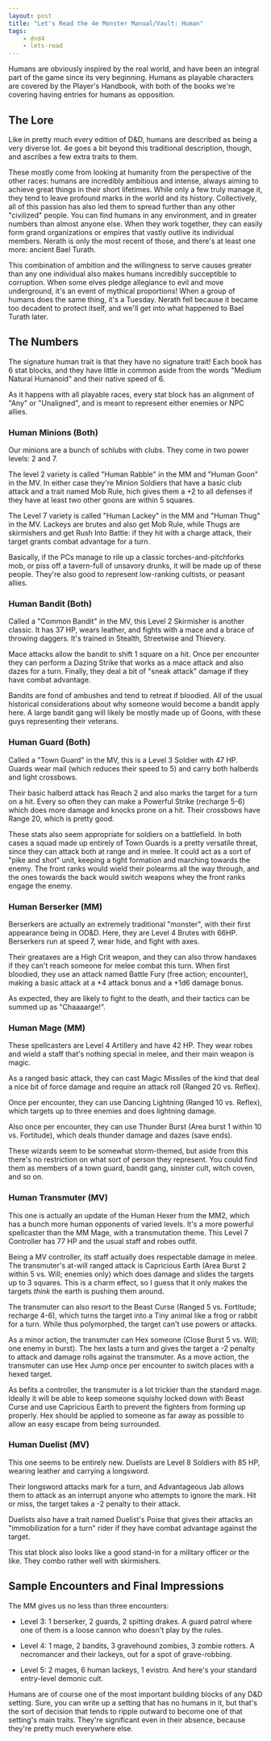 ```yaml
---
layout: post
title: "Let's Read the 4e Monster Manual/Vault: Human"
tags:
    - dnd4
    - lets-read
---
```


Humans are obviously inspired by the real world, and have been an integral part
of the game since its very beginning. Humans as playable characters are covered
by the Player's Handbook, with both of the books we're covering having entries
for humans as opposition.

## The Lore

Like in pretty much every edition of D&D, humans are described as being a very
diverse lot. 4e goes a bit beyond this traditional description, though, and
ascribes a few extra traits to them.

These mostly come from looking at humanity from the perspective of the other
races: humans are incredibly ambitious and intense, always aiming to achieve
great things in their short lifetimes. While only a few truly manage it, they
tend to leave profound marks in the world and its history. Collectively, all of
this passion has also led them to spread further than any other "civilized"
people. You can find humans in any environment, and in greater numbers than
almost anyone else. When they work together, they can easily form grand
organizations or empires that vastly outlive its individual members. Nerath is
only the most recent of those, and there's at least one more: ancient Bael
Turath.

This combination of ambition and the willingness to serve causes greater than
any one individual also makes humans incredibly succeptible to corruption. When
some elves pledge allegiance to evil and move underground, it's an event of
mythical proportions! When a group of humans does the same thing, it's a
Tuesday. Nerath fell because it became too decadent to protect itself, and we'll
get into what happened to Bael Turath later.

## The Numbers

The signature human trait is that they have no signature trait! Each book has 6
stat blocks, and they have little in common aside from the words "Medium Natural
Humanoid" and their native speed of 6.

As it happens with all playable races, every stat block has an alignment of
"Any" or "Unaligned", and is meant to represent either enemies or NPC allies.

### Human Minions (Both)

Our minions are a bunch of schlubs with clubs. They come in two power levels: 2
and 7.

The level 2 variety is called "Human Rabble" in the MM and "Human Goon" in the
MV. In either case they're Minion Soldiers that have a basic club attack and a
trait named Mob Rule, hich gives them a +2 to all defenses if they have at least
two other goons are within 5 squares.

The Level 7 variety is called "Human Lackey" in the MM and "Human Thug" in the
MV. Lackeys are brutes and also get Mob Rule, while Thugs are skirmishers and
get Rush Into Battle: if they hit with a charge attack, their target grants
combat advantage for a turn.

Basically, if the PCs manage to rile up a classic torches-and-pitchforks mob, or
piss off a tavern-full of unsavory drunks, it will be made up of these
people. They're also good to represent low-ranking cultists, or peasant allies.

### Human Bandit (Both)

Called a "Common Bandit" in the MV, this Level 2 Skirmisher is another
classic. It has 37 HP, wears leather, and fights with a mace and a brace of
throwing daggers. It's trained in Stealth, Streetwise and Thievery.

Mace attacks allow the bandit to shift 1 square on a hit. Once per encounter
they can perform a Dazing Strike that works as a mace attack and also dazes for
a turn. Finally, they deal a bit of "sneak attack" damage if they have combat
advantage.

Bandits are fond of ambushes and tend to retreat if bloodied. All of the usual
historical considerations about why someone would become a bandit apply here. A
large bandit gang will likely be mostly made up of Goons, with these guys
representing their veterans.

### Human Guard (Both)

Called a "Town Guard" in the MV, this is a Level 3 Soldier with 47 HP. Guards
wear mail (which reduces their speed to 5) and carry both halberds and light
crossbows.

Their basic halberd attack has Reach 2 and also marks the target for a turn on a
hit. Every so often they can make a Powerful Strike (recharge 5-6) which does
more damage and knocks prone on a hit. Their crossbows have Range 20, which is
pretty good.

These stats also seem appropriate for soldiers on a battlefield. In both cases a
squad made up entirely of Town Guards is a pretty versatile threat, since they
can attack both at range and in melee. It could act as a sort of "pike and shot"
unit, keeping a tight formation and marching towards the enemy. The front ranks
would wield their polearms all the way through, and the ones towards the back
would switch weapons whey the front ranks engage the enemy.

### Human Berserker (MM)

Berserkers are actually an extremely traditional "monster", with their first
appearance being in OD&D. Here, they are Level 4 Brutes with 66HP. Berserkers
run at speed 7, wear hide, and fight with axes.

Their greataxes are a High Crit weapon, and they can also throw handaxes if
they can't reach someone for melee combat this turn. When first bloodied, they
use an attack named Battle Fury (free action; encounter), making a basic attack
at a +4 attack bonus and a +1d6 damage bonus.

As expected, they are likely to fight to the death, and their tactics can be
summed up as "Chaaaarge!".

### Human Mage (MM)

These spellcasters are Level 4 Artillery and have 42 HP. They wear robes and
wield a staff that's nothing special in melee, and their main weapon is magic.

As a ranged basic attack, they can cast Magic Missiles of the kind that deal a
nice bit of force damage and require an attack roll (Ranged 20 vs. Reflex).

Once per encounter, they can use Dancing Lightning (Ranged 10 vs. Reflex), which
targets up to three enemies and does lightning damage.

Also once per encounter, they can use Thunder Burst (Area burst 1 within 10
vs. Fortitude), which deals thunder damage and dazes (save ends).

These wizards seem to be somewhat storm-themed, but aside from this there's no
restriction on what sort of person they represent. You could find them as
members of a town guard, bandit gang, sinister cult, witch coven, and so on.

### Human Transmuter (MV)

This one is actually an update of the Human Hexer from the MM2, which has a
bunch more human opponents of varied levels. It's a more powerful spellcaster
than the MM Mage, with a transmutation theme. This Level 7 Controller has 77
HP and the usual staff and robes outfit.

Being a MV controller, its staff actually does respectable damage in melee. The
transmuter's at-will ranged attack is Capricious Earth (Area Burst 2 within 5
vs. Will; enemies only) which does damage and slides the targets up to 3
squares. This is a charm effect, so I guess that it only makes the targets
_think_ the earth is pushing them around.

The transmuter can also resort to the Beast Curse (Ranged 5 vs. Fortitude;
recharge 4-6), which turns the target into a Tiny animal like a frog or rabbit
for a turn. While thus polymorphed, the target can't use powers or attacks.

As a minor action, the transmuter can Hex someone (Close Burst 5 vs. Will; one
enemy in burst). The hex lasts a turn and gives the target a -2 penalty to
attack and damage rolls against the transmuter. As a move action, the transmuter
can use Hex Jump once per encounter to switch places with a hexed target.

As befits a controller, the transmuter is a lot trickier than the standard
mage. Ideally it will be able to keep someone squishy locked down with Beast
Curse and use Capricious Earth to prevent the fighters from forming up
properly. Hex should be applied to someone as far away as possible to allow an
easy escape from being surrounded.

### Human Duelist (MV)

This one seems to be entirely new. Duelists are Level 8 Soldiers with 85 HP,
wearing leather and carrying a longsword.

Their longsword attacks mark for a turn, and Advantageous Jab allows them to
attack as an interrupt anyone who attempts to ignore the mark. Hit or miss, the
target takes a -2 penalty to their attack.

Duelists also have a trait named Duelist's Poise that gives their attacks an
"immobilization for a turn" rider if they have combat advantage against the
target.

This stat block also looks like a good stand-in for a military officer or the
like. They combo rather well with skirmishers.


## Sample Encounters and Final Impressions

The MM gives us no less than three encounters:

- Level 3: 1 berserker, 2 guards, 2 spitting drakes. A guard patrol where one of
  them is a loose cannon who doesn't play by the rules.

- Level 4: 1 mage, 2 bandits, 3 gravehound zombies, 3 zombie rotters. A
  necromancer and their lackeys, out for a spot of grave-robbing.

- Level 5: 2 mages, 6 human lackeys, 1 evistro. And here's your standard
  entry-level demonic cult.

Humans are of course one of the most important building blocks of any D&D
setting. Sure, you can write up a setting that has no humans in it, but that's
the sort of decision that tends to ripple outward to become one of that
setting's main traits. They're significant even in their absence, because
they're pretty much everywhere else.

